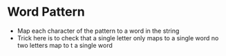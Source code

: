 # Word Pattern 
* Map each character of the pattern to a word in the string
* Trick here is to check that a single letter only maps to a single word no two letters map to t a single word
